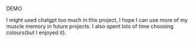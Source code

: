 DEMO

I might used chatgpt too much in this project, I hope I can use more of my muscle memory in future projects.
I also spent lots of time choosing colours(but I enjoyed it).